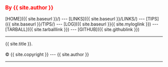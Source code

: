 ---
---
<span style="color:red; font-weight:bold;font-size:larger;">By {{ site.author }}</span>
<br><br>
[HOME]({{ site.baseurl }}/) ---
[LINKS]({{ site.baseurl }}/LINKS/) ---
[TIPS]({{ site.baseurl }}/TIPS/) ---
[LOG]({{ site.baseurl }}{{ site.myloglink }}) ---
[TARBALL]({{ site.tarballlink }}) ---
[GITHUB]({{ site.githublink }})
<br>
<hr>
{{ site.title }}.
<br><br>
&copy; {{ site.copyright }} --- {{ site.author }}
<hr>
<br>
